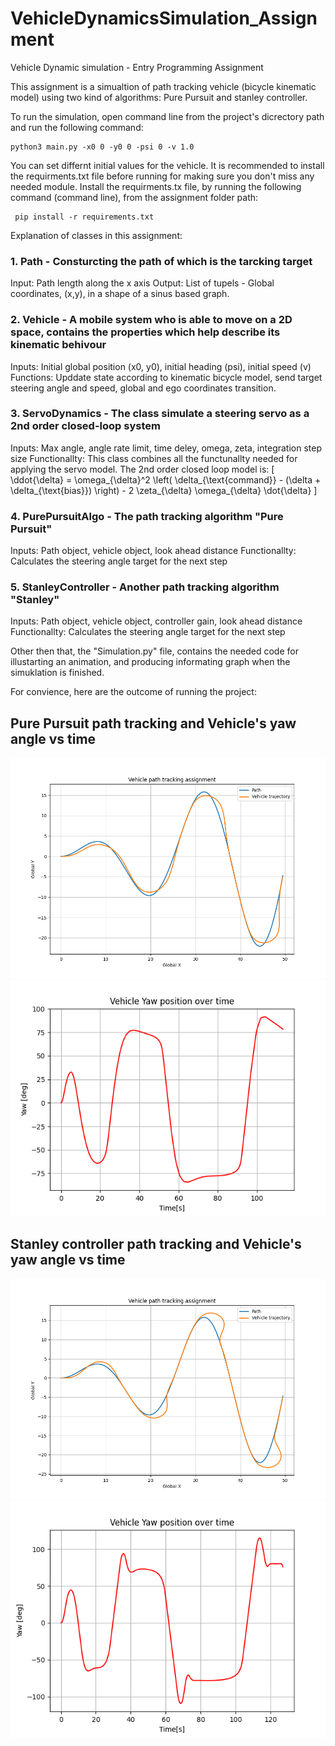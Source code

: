 # VehicleDynamicsSimulation_Assignment
Vehicle Dynamic simulation - Entry Programming Assignment

This assignment is a simualtion of path tracking vehicle (bicycle kinematic model) using two kind of algorithms: Pure Pursuit and stanley controller.

To run the simulation, open command line from the project's dicrectory path and run the following command:
```terminal
python3 main.py -x0 0 -y0 0 -psi 0 -v 1.0
 ```
 You can set differnt initial values for the vehicle.
 It is recommended to install the requirments.txt file before running for making sure you don't miss any needed module. Install the requirments.tx file, by running the following command (command line), from the assignment folder path:
 ```terminal
  pip install -r requirements.txt
 ```

Explanation of classes in this assignment:

### 1. Path - Consturcting the path of which is the tarcking target
Input: Path length along the x axis
Output: List of tupels - Global coordinates, (x,y), in a shape of a sinus based graph.

### 2. Vehicle - A mobile system who is able to move on a 2D space, contains the properties which help describe its kinematic behivour
Inputs: Initial global position (x0, y0), initial heading (psi), initial speed (v)
Functions: Upddate state according to kinematic bicycle model, send target steering angle and speed, global and ego coordinates transition.

### 3. ServoDynamics - The class simulate a steering servo as a 2nd order closed-loop system
Inputs: Max angle, angle rate limit, time deley, omega, zeta, integration step size
Functionallty: This class combines all the functunallty needed for applying the servo model. The 2nd order closed loop model is:
\[ \ddot{\delta} = \omega_{\delta}^2 \left( \delta_{\text{command}} - (\delta + \delta_{\text{bias}}) \right) - 2 \zeta_{\delta} \omega_{\delta} \dot{\delta} \]


### 4. PurePursuitAlgo - The path tracking algorithm "Pure Pursuit"
Inputs: Path object, vehicle object, look ahead distance
Functionallty: Calculates the steering angle target for the next step

### 5. StanleyController - Another path tracking algorithm "Stanley"
Inputs: Path object, vehicle object, controller gain, look ahead distance
Functionallty: Calculates the steering angle target for the next step

Other then that, the "Simulation.py" file, contains the needed code for illustarting an animation, and producing informating graph when the simuklation is finished.

For convience, here are the outcome of running the project:

## Pure Pursuit path tracking and Vehicle's yaw angle vs time
![Simulation of Pure Pursuit algorithm](images/PurePursuit_sim.png) ![Graph of vehicles yaw angle vs time](images/PurePursuit_yaw.png)

## Stanley controller path tracking and Vehicle's yaw angle vs time
![Simulation of Stanley controller algorithm](images/Stanley_sim.png) ![Graph of vehicles yaw angle vs time](images/Stanley_yaw.png)

